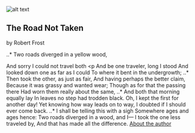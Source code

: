 ![alt text](https://eskipaper.com/images/road-wallpaper-hd-3.jpg)
## **The Road Not Taken**
by Robert Frost <p>
..* Two roads diverged in a yellow wood,<p>
And sorry I could not travel both <p
And be one traveler, long I stood
And looked down one as far as I could
To where it bent in the undergrowth;
..* Then took the other, as just as fair,
And having perhaps the better claim,
Because it was grassy and wanted wear;
Though as for that the passing there
Had worn them really about the same,
..* And both that morning equally lay
In leaves no step had trodden black.
Oh, I kept the first for another day!
Yet knowing how way leads on to way,
I doubted if I should ever come back.
..* I shall be telling this with a sigh
Somewhere ages and ages hence:
Two roads diverged in a wood, and I—
I took the one less traveled by,
And that has made all the difference.
[About the author](https://en.wikipedia.org/wiki/Robert_Frost)

